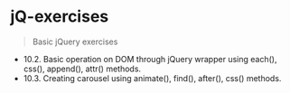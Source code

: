 # jQ-exercises
> Basic jQuery exercises
*  10.2. Basic operation on DOM through jQuery wrapper using each(), css(), append(), attr() methods.
*  10.3. Creating carousel using animate(), find(), after(), css() methods.
